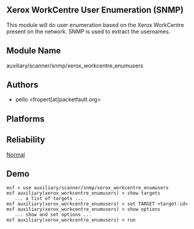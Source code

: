 ## Xerox WorkCentre User Enumeration (SNMP)

This module will do user enumeration based on the Xerox 
WorkCentre present on the network. SNMP is used to extract 
the usernames.


## Module Name
auxiliary/scanner/snmp/xerox_workcentre_enumusers

## Authors
* pello <fropert[at]packetfault.org>





## Platforms


## Reliability
[Normal](https://github.com/rapid7/metasploit-framework/wiki/Exploit-Ranking)

## Demo

```
msf > use auxiliary/scanner/snmp/xerox_workcentre_enumusers
msf auxiliary(xerox_workcentre_enumusers) > show targets
   ... a list of targets ...
msf auxiliary(xerox_workcentre_enumusers) > set TARGET <target-id>
msf auxiliary(xerox_workcentre_enumusers) > show options
   ... show and set options ...
msf auxiliary(xerox_workcentre_enumusers) > run
```
    
    